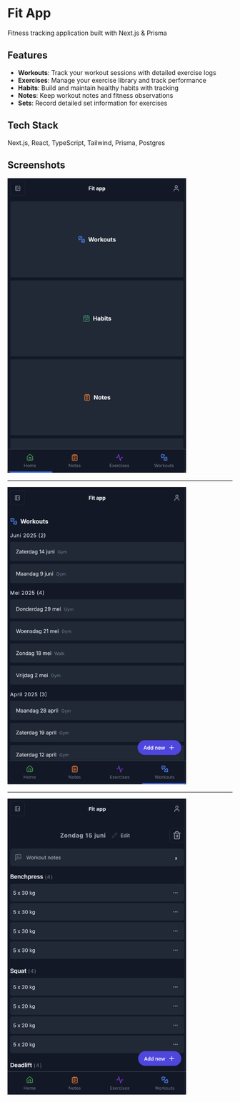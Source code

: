 # Fit App

Fitness tracking application built with Next.js & Prisma

## Features

- **Workouts**: Track your workout sessions with detailed exercise logs
- **Exercises**: Manage your exercise library and track performance
- **Habits**: Build and maintain healthy habits with tracking
- **Notes**: Keep workout notes and fitness observations
- **Sets**: Record detailed set information for exercises

## Tech Stack

Next.js, React, TypeScript, Tailwind, Prisma, Postgres

## Screenshots

<img src="images/Screenshot%202025-06-15%20at%2012.26.53.png" alt="home" width="400">

---

<img src="images/Screenshot%202025-06-15%20at%2012.26.34.png" alt="workout" width="400">

---

<img src="images/Screenshot%202025-06-15%20at%2012.25.01.png" alt="workout" width="400">
